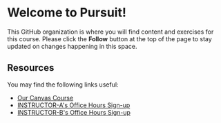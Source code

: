 # Welcome to Pursuit!

This GitHub organization is where you will find content and exercises for this course. Please click the **Follow** button at the top of the page to stay updated on changes happening in this space.

## Resources

You may find the following links useful:

- [Our Canvas Course]()
- [INSTRUCTOR-A's Office Hours Sign-up]()
- [INSTRUCTOR-B's Office Hours Sign-up]()
